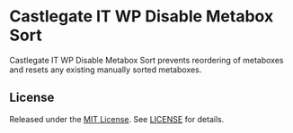 # Castlegate IT WP Disable Metabox Sort

Castlegate IT WP Disable Metabox Sort prevents reordering of metaboxes and resets any existing manually sorted metaboxes.

## License

Released under the [MIT License](https://opensource.org/licenses/MIT). See [LICENSE](LICENSE) for details.
